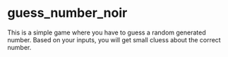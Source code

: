 # guess_number_noir
This is a simple game where you have to guess a random generated number. Based on your inputs, you will get small cluess about the correct number.
